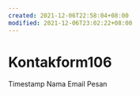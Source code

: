```yaml
---
created: 2021-12-06T22:58:04+08:00
modified: 2021-12-06T23:02:22+08:00
---
```


# Kontakform106

Timestamp
Nama
Email
Pesan
